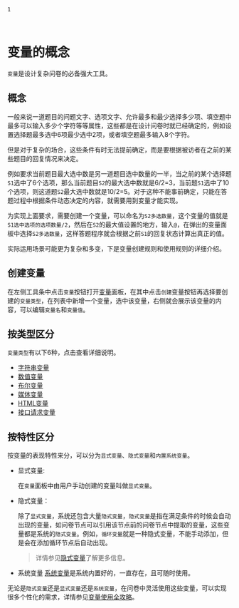 ```index
1
```
```tag

```
```summary

```
# 变量的概念

`变量`是设计复杂问卷的必备强大工具。

## 概念
一般来说一道题目的问题文字、选项文字、允许最多和最少选择多少项、填空题中最多可以输入多少个字符等等属性，这些都是在设计问卷时就已经确定的，例如设置选择题最多选中6项最少选中2项，或者填空题最多输入8个字符。

但是对于复杂的场合，这些条件有时无法提前确定，而是要根据被访者在之前的某些题目的回复情况来决定。

例如要求当前题目最大选中数是另一道题目选中数量的一半，当之前的某个选择题`S1`选中了6个选项，那么当前题目`S2`的最大选中数就是6/2=3，当前题`S1`选中了10个选项，则这道题`S2`最大选中数就是10/2=5。对于这种不能事前确定，只能在答题过程中根据条件动态决定的内容，就需要用到变量才能实现。

为实现上面要求，需要创建一个变量，可以命名为`S2多选数量`，这个变量的值就是`S1选中选项的选项数量/2`，然后在`S2`的最大值设置的地方，输入`@`，在弹出的变量面板中选择`S2多选数量`，这样答题程序就会根据之前`S1`的回复状态计算出真正的值。

实际运用场景可能更为复杂和多变，下是变量创建规则和使用规则的详细介绍。

## 创建变量
在左侧工具条中点击`变量`按钮打开[变量](../layout/toolbar.md#变量库)面板，在其中点击`创建`变量按钮再选择要创建的`变量类型`，在列表中新增一个变量，选中该变量，右侧就会展示该变量的内容，可以编辑`变量名`和`变量值`。

## 按类型区分
`变量类型`有以下6种，点击查看详细说明。

+ [字符串变量](./string-type.md)
+ [数值变量](./number-type.md)
+ [布尔变量](./boolean-type.md)
+ [媒体变量](./media-type.md)
+ [HTML变量](./html-type.md)
+ [接口请求变量](./request-type.md)

## 按特性区分
按变量的表现特性来分，可以分为`显式变量`、`隐式变量`和`内置系统变量`。

+ 显式变量:
  
  在`变量`面板中由用户手动创建的变量叫做`显式变量`。

+ 隐式变量：

  除了`显式变量`，系统还包含大量`隐式变量`，`隐式变量`是指在满足条件的时候会自动出现的变量，如问卷节点可以引用该节点前的问卷节点中提取的变量，这些变量都是系统的`隐式变量`。例如，`循环变量`就是一种隐式变量，不能手动添加，但是会在添加循环节点后自动出现。
  > 详情参见[隐式变量](./implicit.md)了解更多信息。

+ 系统变量
[系统变量](./build-in.md)是系统内置好的，一直存在，且可随时使用。

无论是`隐式变量`还是`显式变量`还是`系统变量`，在问卷中灵活使用这些变量，可以实现很多个性化的需求，详情参见[变量使用全攻略](./usage.md)。


